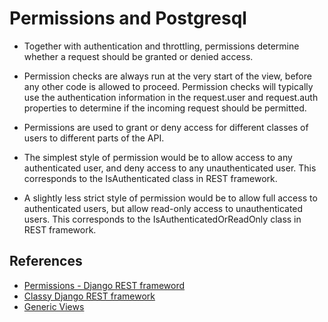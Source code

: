 # Permissions and Postgresql

* Together with authentication and throttling, permissions determine whether a request should be granted or denied access.

* Permission checks are always run at the very start of the view, before any other code is allowed to proceed. Permission checks will typically use the authentication information in the request.user and request.auth properties to determine if the incoming request should be permitted.

* Permissions are used to grant or deny access for different classes of users to different parts of the API.

* The simplest style of permission would be to allow access to any authenticated user, and deny access to any unauthenticated user. This corresponds to the IsAuthenticated class in REST framework.

* A slightly less strict style of permission would be to allow full access to authenticated users, but allow read-only access to unauthenticated users. This corresponds to the IsAuthenticatedOrReadOnly class in REST framework.

## References

* [Permissions - Django REST frameword](https://www.django-rest-framework.org/api-guide/permissions/)
* [Classy Django REST framework](https://www.cdrf.co/)
* [Generic Views](https://www.django-rest-framework.org/api-guide/generic-views/)
